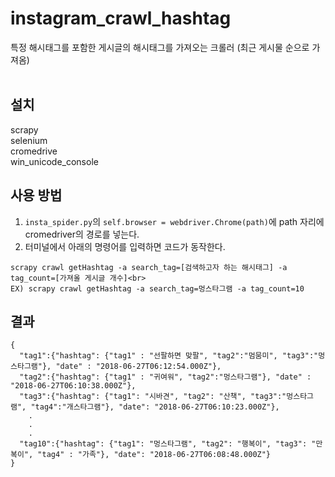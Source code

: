 # instagram_crawl_hashtag
특정 해시태그를 포함한 게시글의 해시태그를 가져오는 크롤러 (최근 게시물 순으로 가져옴)<br><br>

설치
----------
scrapy <br>
selenium <br>
cromedrive <br>
win_unicode_console <br>

사용 방법
----------
1. `insta_spider.py`의 `self.browser = webdriver.Chrome(path)`에 path 자리에 cromedriver의 경로를 넣는다.  
2. 터미널에서 아래의 명령어를 입력하면 코드가 동작한다.
```
scrapy crawl getHashtag -a search_tag=[검색하고자 하는 해시태그] -a tag_count=[가져올 게시글 개수]<br>
EX) scrapy crawl getHashtag -a search_tag=멍스타그램 -a tag_count=10
```    

결과
----------
```
{
  "tag1":{"hashtag": {"tag1" : "선팔하면 맞팔", "tag2":"멈뭄미", "tag3":"멍스타그램"}, "date" : "2018-06-27T06:12:54.000Z"},
  "tag2":{"hashtag": {"tag1" : "귀여워", "tag2":"멍스타그램"}, "date" : "2018-06-27T06:10:38.000Z"},
  "tag3":{"hashtag": {"tag1": "시바견", "tag2": "산책", "tag3":"멍스타그램", "tag4":"개스타그램"}, "date": "2018-06-27T06:10:23.000Z"},
    .
    .
    .
  "tag10":{"hashtag": {"tag1": "멍스타그램", "tag2": "행복이", "tag3": "만복이", "tag4" : "가족"}, "date": "2018-06-27T06:08:48.000Z"}
}
```
